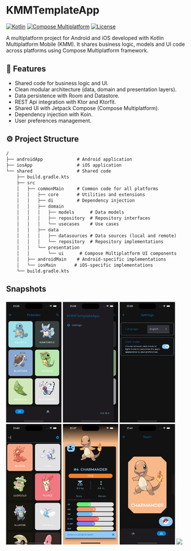 # KMMTemplateApp

[![Kotlin](https://img.shields.io/badge/Kotlin-2.1.20-blue.svg?logo=kotlin)](https://kotlinlang.org)
[![Compose Multiplatform](https://img.shields.io/badge/Compose%20Multiplatform-1.8.0-blue)](https://www.jetbrains.com/lp/compose-multiplatform/)
[![License](https://img.shields.io/badge/license-Apache%202.0-green.svg)](https://opensource.org/licenses/Apache-2.0)

A multiplatform project for Android and iOS developed with Kotlin Multiplatform Mobile (KMM). It shares business logic, models and UI code across platforms using Compose Multiplatform framework.

## 🚀 Features
- Shared code for business logic and UI.
- Clean modular architecture (data, domain and presentation layers).
- Data persistence with Room and Datastore.
- REST Api integration with Ktor and Ktorfit.
- Shared UI with Jetpack Compose (Compose Multiplatform).
- Dependency injection with Koin.
- User preferences management.

## ⚙️ Project Structure
```plaintext
/
├── androidApp             # Android application
├── iosApp                 # iOS application
└── shared                 # Shared code
    ├── build.gradle.kts
    ├── src
    │   ├── commonMain     # Common code for all platforms
    │   │   ├── core       # Utilities and extensions
    │   │   ├── di         # Dependency injection
    │   │   ├── domain
    │   │   │   ├── models      # Data models
    │   │   │   ├── repository  # Repository interfaces
    │   │   │   └── usecases    # Use cases
    │   │   ├── data
    │   │   │   ├── datasources # Data sources (local and remote)
    │   │   │   └── repository  # Repository implementations
    │   │   └── presentation
    │   │       └── ui      # Compose Multiplatform UI components
    │   ├── androidMain    # Android-specific implementations
    │   └── iosMain       # iOS-specific implementations
    └── build.gradle.kts
```

## Snapshots

<h3>
<img src="https://github.com/almarpa/KMMTemplateApp/blob/develop/composeApp/src/main/snapshots/Home.png?raw=true" width=30%>
<img src="https://github.com/almarpa/KMMTemplateApp/blob/develop/composeApp/src/main/snapshots/Drawer.png?raw=true" width=30%>
<img src="https://github.com/almarpa/KMMTemplateApp/blob/develop/composeApp/src/main/snapshots/Settings.png?raw=true" width=30%>
<img src="https://github.com/almarpa/KMMTemplateApp/blob/develop/composeApp/src/main/snapshots/Search.png?raw=true" width=30%>
<img src="https://github.com/almarpa/KMMTemplateApp/blob/develop/composeApp/src/main/snapshots/Detail.png?raw=true" width=30%>
<img src="https://github.com/almarpa/KMMTemplateApp/blob/develop/composeApp/src/main/snapshots/Team.png?raw=true" width=30%>
<img src="https://github.com/almarpa/KMMTemplateApp/blob/develop/composeApp/src/main/snapshots/NewMember?raw=true" width=30%>
</h3>


